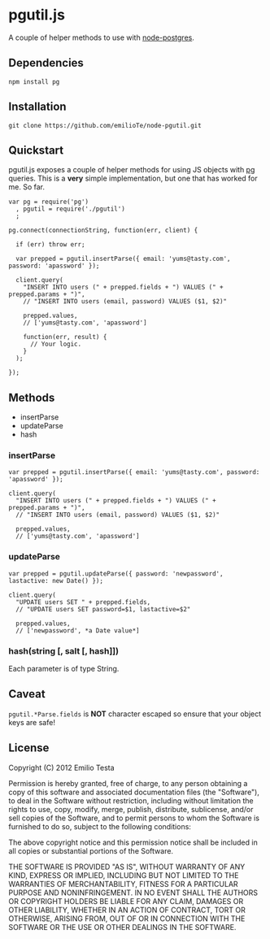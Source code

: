 # pgutil.js
A couple of helper methods to use with [node-postgres](https://github.com/brianc/node-postgres).

## Dependencies
    npm install pg

## Installation
    git clone https://github.com/emilioTe/node-pgutil.git

## Quickstart
pgutil.js exposes a couple of helper methods for using JS objects with [pg](https://github.com/brianc/node-postgres) queries. This is a **very** simple implementation, but one that has worked for me. So far.

    var pg = require('pg')
      , pgutil = require('./pgutil')
      ;

    pg.connect(connectionString, function(err, client) {

      if (err) throw err;

      var prepped = pgutil.insertParse({ email: 'yums@tasty.com', password: 'apassword' });

      client.query(
        "INSERT INTO users (" + prepped.fields + ") VALUES (" + prepped.params + ")",
        // "INSERT INTO users (email, password) VALUES ($1, $2)"

        prepped.values,
        // ['yums@tasty.com', 'apassword']

        function(err, result) {
          // Your logic.
        }
      );

    });

## Methods
* insertParse
* updateParse
* hash

### insertParse
    var prepped = pgutil.insertParse({ email: 'yums@tasty.com', password: 'apassword' });

    client.query(
      "INSERT INTO users (" + prepped.fields + ") VALUES (" + prepped.params + ")",
      // "INSERT INTO users (email, password) VALUES ($1, $2)"

      prepped.values,
      // ['yums@tasty.com', 'apassword']

### updateParse
    var prepped = pgutil.updateParse({ password: 'newpassword', lastactive: new Date() });

    client.query(
      "UPDATE users SET " + prepped.fields,
      // "UPDATE users SET password=$1, lastactive=$2"

      prepped.values,
      // ['newpassword', *a Date value*]

### hash(string [, salt [, hash]])
Each parameter is of type String.

## Caveat
`pgutil.*Parse.fields` is **NOT** character escaped so ensure that your object keys are safe!

## License
Copyright (C) 2012 Emilio Testa

Permission is hereby granted, free of charge, to any person obtaining a copy of this software and associated documentation files (the "Software"), to deal in the Software without restriction, including without limitation the rights to use, copy, modify, merge, publish, distribute, sublicense, and/or sell copies of the Software, and to permit persons to whom the Software is furnished to do so, subject to the following conditions:

The above copyright notice and this permission notice shall be included in all copies or substantial portions of the Software.

THE SOFTWARE IS PROVIDED "AS IS", WITHOUT WARRANTY OF ANY KIND, EXPRESS OR IMPLIED, INCLUDING BUT NOT LIMITED TO THE WARRANTIES OF MERCHANTABILITY, FITNESS FOR A PARTICULAR PURPOSE AND NONINFRINGEMENT. IN NO EVENT SHALL THE AUTHORS OR COPYRIGHT HOLDERS BE LIABLE FOR ANY CLAIM, DAMAGES OR OTHER LIABILITY, WHETHER IN AN ACTION OF CONTRACT, TORT OR OTHERWISE, ARISING FROM, OUT OF OR IN CONNECTION WITH THE SOFTWARE OR THE USE OR OTHER DEALINGS IN THE SOFTWARE.
